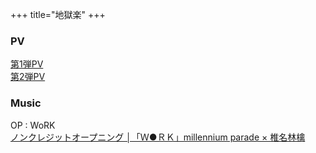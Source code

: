 +++
title="地獄楽"
+++

### PV
[第1弾PV](https://youtu.be/UkYTGSrtePU?si=hJPrC4g3KtQ2xRzg)\
[第2弾PV](https://youtu.be/t1Sqcxti0Ls?si=iGMVe3MAxcahlvO5)
### Music
OP : WoRK\
[ノンクレジットオープニング │「Ｗ●ＲＫ」millennium parade × 椎名林檎](https://youtu.be/yRAHUJQjCVU?si=EixgIpXabvfqOAOz)
